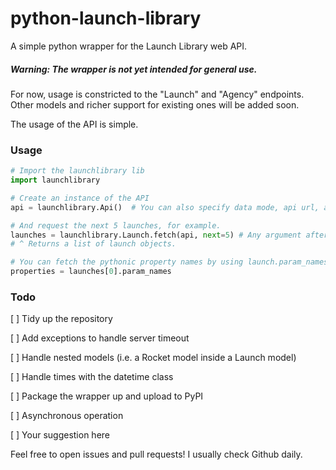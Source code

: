 # python-launch-library
A simple python wrapper for the Launch Library web API.

##### Warning: The wrapper is not yet intended for general use.

For now, usage is constricted to the "Launch" and "Agency" endpoints. Other models and richer support for existing ones will be added soon.

The usage of the API is simple.

### Usage

```python
# Import the launchlibrary lib
import launchlibrary

# Create an instance of the API
api = launchlibrary.Api()  # You can also specify data mode, api url, api version...

# And request the next 5 launches, for example.
launches = launchlibrary.Launch.fetch(api, next=5) # Any argument after "api" is not constrained (w/ kwargs).
# ^ Returns a list of launch objects.

# You can fetch the pythonic property names by using launch.param_names
properties = launches[0].param_names
```

### Todo
[ ] Tidy up the repository

[ ] Add exceptions to handle server timeout

[ ] Handle nested models (i.e. a Rocket model inside a Launch model)

[ ] Handle times with the datetime class

[ ] Package the wrapper up and upload to PyPI

[ ] Asynchronous operation

[ ] Your suggestion here



Feel free to open issues and pull requests! I usually check Github daily. 
 
